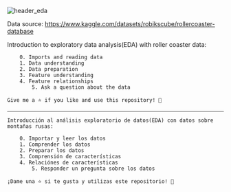 ![header_eda](https://github.com/DataCiriano/Data-Analysis-Python/assets/147123439/4d7aa3e1-9283-410b-b017-28ae98801cb8)

Data source: https://www.kaggle.com/datasets/robikscube/rollercoaster-database

Introduction to exploratory data analysis(EDA) with roller coaster data:

		0. Imports and reading data
		1. Data understanding
		2. Data preparation
		3. Feature understanding
		4. Feature relationships
        	5. Ask a question about the data

	Give me a ⭐️ if you like and use this repository! 👏

--------------------------------------------------------------------------------------------

	Introducción al análisis exploratorio de datos(EDA) con datos sobre montañas rusas:

		0. Importar y leer los datos
		1. Comprender los datos
		2. Preparar los datos
		3. Comprensión de características 
		4. Relaciónes de características
        	5. Responder un pregunta sobre los datos
	
	¡Dame una ⭐️ si te gusta y utilizas este repositorio! 👏
